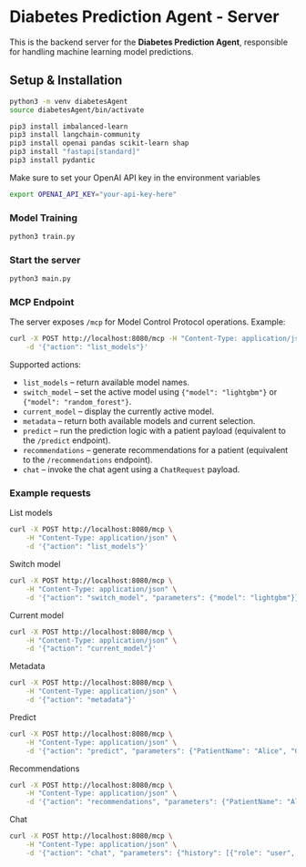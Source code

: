 #  Diabetes Prediction Agent - Server

This is the backend server for the **Diabetes Prediction Agent**, responsible for handling machine learning model predictions.

##  Setup & Installation


```sh
python3 -m venv diabetesAgent
source diabetesAgent/bin/activate

pip3 install imbalanced-learn
pip3 install langchain-community
pip3 install openai pandas scikit-learn shap
pip3 install "fastapi[standard]"
pip3 install pydantic
```

Make sure to set your OpenAI API key in the environment variables
```sh
export OPENAI_API_KEY="your-api-key-here"
```

### Model Training
```sh
python3 train.py
```

### Start the server

```sh
python3 main.py
```

### MCP Endpoint

The server exposes `/mcp` for Model Control Protocol operations. Example:

```sh
curl -X POST http://localhost:8080/mcp -H "Content-Type: application/json" \
    -d '{"action": "list_models"}'
```

Supported actions:

- `list_models` – return available model names.
- `switch_model` – set the active model using `{"model": "lightgbm"}` or `{"model": "random_forest"}`.
- `current_model` – display the currently active model.
- `metadata` – return both available models and current selection.
- `predict` – run the prediction logic with a patient payload (equivalent to the `/predict` endpoint).
- `recommendations` – generate recommendations for a patient (equivalent to the `/recommendations` endpoint).
- `chat` – invoke the chat agent using a `ChatRequest` payload.


### Example requests

List models

```sh
curl -X POST http://localhost:8080/mcp \
    -H "Content-Type: application/json" \
    -d '{"action": "list_models"}'
```

Switch model

```sh
curl -X POST http://localhost:8080/mcp \
    -H "Content-Type: application/json" \
    -d '{"action": "switch_model", "parameters": {"model": "lightgbm"}}'
```

Current model

```sh
curl -X POST http://localhost:8080/mcp \
    -H "Content-Type: application/json" \
    -d '{"action": "current_model"}'
```

Metadata

```sh
curl -X POST http://localhost:8080/mcp \
    -H "Content-Type: application/json" \
    -d '{"action": "metadata"}'
```

Predict

```sh
curl -X POST http://localhost:8080/mcp \
    -H "Content-Type: application/json" \
    -d '{"action": "predict", "parameters": {"PatientName": "Alice", "Glucose": 90, "BloodPressure": 80, "BMI": 25.0, "Age": 30, "Gender": 1, "Ethnicity": 3}}'
```

Recommendations

```sh
curl -X POST http://localhost:8080/mcp \
    -H "Content-Type: application/json" \
    -d '{"action": "recommendations", "parameters": {"PatientName": "Alice", "Glucose": 90, "BloodPressure": 80, "BMI": 25.0, "Age": 30, "Gender": 1, "Ethnicity": 3}}'
```

Chat

```sh
curl -X POST http://localhost:8080/mcp \
    -H "Content-Type: application/json" \
    -d '{"action": "chat", "parameters": {"history": [{"role": "user", "content": "Hi"}], "user_input": "What does my risk mean?", "patient_data": {"PatientName": "Alice", "Glucose": 90, "BloodPressure": 80, "BMI": 25.0, "Age": 30, "Gender": 1, "Ethnicity": 3}, "recommendations": {"finalRecommendation": "See your doctor"}, "predicted_risk": "No Diabetes", "risk_probability": "0.2"}}'
```

